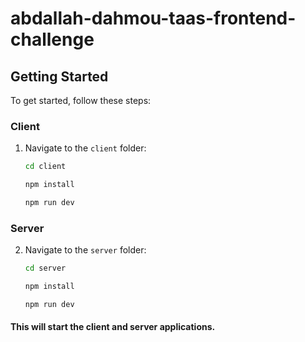 # abdallah-dahmou-taas-frontend-challenge

## Getting Started

To get started, follow these steps:

### Client

1. Navigate to the `client` folder:
   ```bash
   cd client

   npm install

   npm run dev

### Server

2. Navigate to the `server` folder:
   ```bash
   cd server
   
   npm install

   npm run dev

#### This will start the client and server applications.
